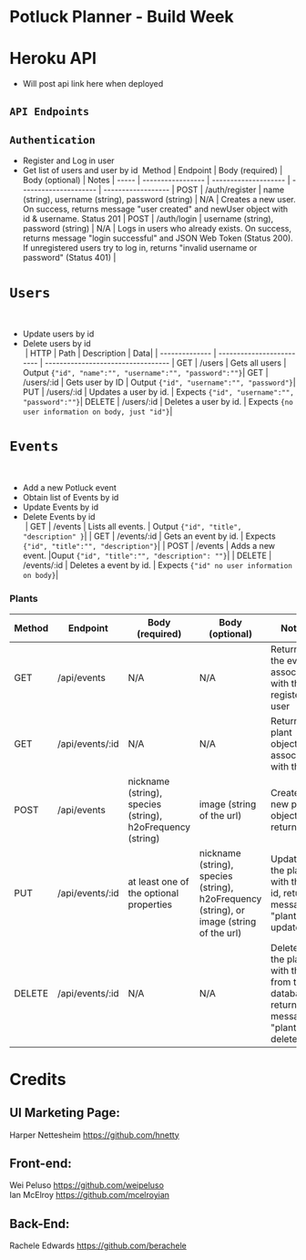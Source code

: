 # Potluck Planner - Build Week

# Heroku API
- Will post api link here when deployed
​
## `API Endpoints`
## `Authentication`
- Register and Log in user
- Get list of users and user by id
​
Method | Endpoint | Body (required) | Body (optional) | Notes
| ----- | ----------------- | -------------------- | --------------------- | ------------------ |
POST | /auth/register | name (string), username (string), password (string) | N/A | Creates a new user. On success, returns message "user created" and newUser object with id & username.  Status 201 |
POST | /auth/login |  username (string), password (string) | N/A | Logs in users who already exists. On success, returns message "login successful" and JSON Web Token (Status 200). If unregistered users try to log in, returns "invalid username or password" (Status 401) |
​
​
# `Users`
​
- Update users by id
- Delete users by id <br>
​
| HTTP | Path               | Description                                   | Data|
| -------------- | ------------------------- | ---------------------------------- |
GET | /users            | Gets all users     |  Output `{"id", "name":"", "username":"", "password":""}`|
GET | /users/:id      | Gets user by ID    | Output `{"id", "username":"", "password"}`|
PUT | /users/:id    | Updates a user by id.   |  Expects `{"id", "username":"", "password":""}`|
DELETE | /users/:id | Deletes a user by id.   |  Expects `{no user information on body, just "id"}`|
​
​
# `Events`
​
- Add a new Potluck event
- Obtain list of Events by id
- Update Events by id
- Delete Events by id <br>
​
| GET | /events | Lists all events.   |  Output `{"id", "title", "description" }`|
| GET | /events/:id    | Gets an event by id.   |  Expects `{"id", "title":"", "description"}`|
| POST | /events      | Adds a new event.    |Ouput `{"id", "title":"", "description": ""}`|
| DELETE | /events/:id | Deletes a event by id.   |  Expects `{"id" no user information on body}`|

### Plants
Method | Endpoint | Body (required) | Body (optional) | Notes
| ----- | ----------------- | -------------------- | --------------------- | ------------------ |
GET | /api/events | N/A | N/A | Returns all the events associated with this registered user |
GET | /api/events/:id |  N/A | N/A | Returns plant object associated with this id |
POST | /api/events | nickname (string), species (string), h2oFrequency (string) | image (string of the url) | Creates new plant object and returns it. |
PUT | /api/events/:id |  at least one of the optional properties | nickname (string), species (string), h2oFrequency (string), or image (string of the url) | Updates the plant with this id, returns message "plant updated" |
DELETE | /api/events/:id | N/A | N/A | Deletes the plant with this id from the database, returns message "plant deleted" |

# Credits

UI Marketing Page: 
------------------
Harper Nettesheim https://github.com/hnetty

Front-end:
------------------
Wei Peluso https://github.com/weipeluso <br>
Ian McElroy https://github.com/mcelroyian

Back-End:
------------------
Rachele Edwards https://github.com/berachele